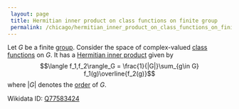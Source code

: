 ```yaml
---
 layout: page
 title: Hermitian inner product on class functions on finite group
 permalink: /chicago/hermitian_inner_product_on_class_functions_on_finite_group
---
```

Let $G$ be a finite [group](https://defsmath.github.io/DefsMath/group). Consider the space of complex-valued [class functions](https://defsmath.github.io/DefsMath/class_function) on $G$. It has a [Hermitian inner product](https://defsmath.github.io/DefsMath/Hermitian_inner_product) given by $$\langle f_1,f_2\rangle_G = \frac{1}{|G|}\sum_{g\in G} f_1(g)\overline{f_2(g)}$$ where $|G|$ denotes the [order](https://defsmath.github.io/DefsMath/order_of_a_group) of $G$.

Wikidata ID: [Q77583424](https://www.wikidata.org/wiki/Q77583424)
